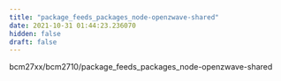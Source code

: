 ```yaml
---
title: "package_feeds_packages_node-openzwave-shared"
date: 2021-10-31 01:44:23.236070
hidden: false
draft: false
---
```


bcm27xx/bcm2710/package_feeds_packages_node-openzwave-shared

